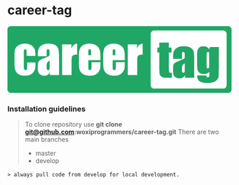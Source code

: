 # career-tag
![Image of CareerTag](public/assets/logos/careerscore_logo_lang.png)
### Installation guidelines

> To clone repository use **git clone git@github.com:woxiprogrammers/career-tag.git**
> There are two main branches
> * master
> * develop
```
> always pull code from develop for local development.
